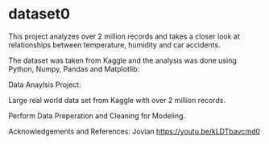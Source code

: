 # dataset0
This project analyzes over 2 million records and takes a closer look at relationships between 
temperature, humidity and car accidents. 

The dataset was taken from Kaggle and the analysis was done using Python, Numpy, Pandas and Matplotlib:



Data Anaylsis Project:

Large real world data set from Kaggle with over 2 million records.

Perform Data Preperation and Cleaning for Modeling.


Acknowledgements and References:
Jovian https://youtu.be/kLDTbavcmd0


